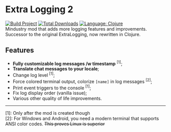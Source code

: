 # Extra Logging 2

[![Build Project](https://github.com/Weathercold/extra-logging/actions/workflows/build.yml/badge.svg)](https://github.com/Weathercold/extra-logging/actions/workflows/build.yml)
[![Total Downloads](https://img.shields.io/github/downloads/Weathercold/extra-logging/total?color=success&labelColor=gray&label=Downloads&logo=docusign&logoColor=white)](https://github.com/Weathercold/extra-logging/releases)
[![Language: Clojure](https://img.shields.io/badge/Language-Clojure-db5855)](https://clojure.org)\
Mindustry mod that adds more logging features and improvements.\
Successor to the original ExtraLogging, now rewritten in Clojure.

## Features

- **Fully customizable log messages /w timestamp** <sup>[1]</sup>;
- **Translate chat messages to your locale**;
- Change log level <sup>[1]</sup>;
- Force colored terminal output, colorize `[name]` in log messages <sup>[2]</sup>;
- Print event triggers to the console <sup>[1]</sup>;
- Fix log display order (vanilla issue);
- Various other quality of life improvements.

---

[1]: Only after the mod is created though\
[2]: For Windows and Android, you need a modern terminal that supports ANSI
color codes. ~~This proves Linux is superior~~

